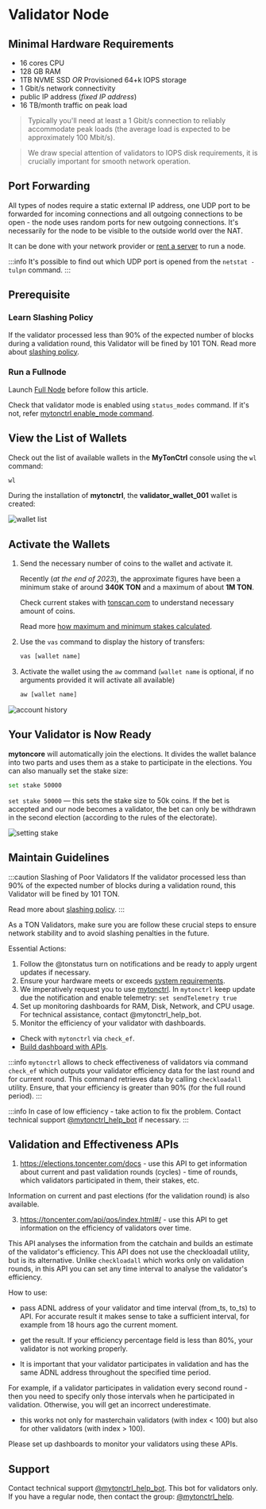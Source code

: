 # Validator Node


## Minimal Hardware Requirements

- 16 cores CPU
- 128 GB RAM
- 1TB NVME SSD _OR_ Provisioned 64+k IOPS storage
- 1 Gbit/s network connectivity
- public IP address (_fixed IP address_)
- 16 TB/month traffic on peak load

> Typically you'll need at least a 1 Gbit/s connection to reliably accommodate peak loads (the average load is expected to be approximately 100 Mbit/s).

> We draw special attention of validators to IOPS disk requirements, it is crucially important for smooth network operation.

## Port Forwarding

All types of nodes require a static external IP address, one UDP port to be forwarded for incoming connections and all outgoing connections to be open - the node uses random ports for new outgoing connections. It's necessarily for the node to be visible to the outside world over the NAT.

It can be done with your network provider or [rent a server](/participate/run-nodes/full-node#recommended-providers) to run a node.

:::info
It's possible to find out which UDP port is opened from the `netstat -tulpn` command.
:::


## Prerequisite

### Learn Slashing Policy

If the validator processed less than 90% of the expected number of blocks during a validation round, this Validator will be fined by 101 TON.
Read more about [slashing policy](/participate/network-maintenance/staking-incentives#decentralized-system-of-penalties).


### Run a Fullnode
Launch [Full Node](/participate/run-nodes/full-node) before follow this article.



Check that validator mode is enabled using `status_modes` command. If it's not, refer [mytonctrl enable_mode command](/participate/run-nodes/mytonctrl#enable_mode).

## View the List of Wallets

Check out the list of available wallets in the **MyTonCtrl** console using the `wl` command:

```sh
wl
```

During the installation of **mytonctrl**, the **validator_wallet_001** wallet is created:

![wallet list](/img/docs/nodes-validator/manual-ubuntu_mytonctrl-wl_ru.png)


## Activate the Wallets

1. Send the necessary number of coins to the wallet and activate it.

   Recently (_at the end of 2023_), the approximate figures have been a minimum stake of around __340K TON__ and a maximum of about __1M TON__.

   Check current stakes with [tonscan.com](https://tonscan.com/validation) to understand necessary amount of coins.

   Read more [how maximum and minimum stakes calculated](/participate/network-maintenance/staking-incentives#values-of-stakes-max-effective-stake).

2. Use the `vas` command to display the history of transfers:

    ```sh
    vas [wallet name]
    ```

3. Activate the wallet using the `aw` command (`wallet name` is optional, if no arguments provided it will activate all available)

    ```sh
    aw [wallet name]
    ```

![account history](/img/docs/nodes-validator/manual-ubuntu_mytonctrl-vas-aw_ru.png)

## Your Validator is Now Ready

**mytoncore** will automatically join the elections. It divides the wallet balance into two parts and uses them as a stake to participate in the elections. You can also manually set the stake size:

```sh
set stake 50000
```

`set stake 50000` — this sets the stake size to 50k coins. If the bet is accepted and our node becomes a validator, the bet can only be withdrawn in the second election (according to the rules of the electorate).

![setting stake](/img/docs/nodes-validator/manual-ubuntu_mytonctrl-set_ru.png)

## Maintain Guidelines

:::caution Slashing of Poor Validators
If the validator processed less than 90% of the expected number of blocks during a validation round, this Validator will be fined by 101 TON.

Read more about [slashing policy](/participate/network-maintenance/staking-incentives#decentralized-system-of-penalties).
:::


As a TON Validators, make sure you are follow these crucial steps to ensure network stability and to avoid slashing penalties in the future.

Essential Actions:

1. Follow the @tonstatus turn on notifications and be ready to apply urgent updates if necessary.
2. Ensure your hardware meets or exceeds [system requirements](/participate/run-nodes/become-validator#minimal-hardware-requirements).
3. We imperatively request you to use [mytonctrl](https://github.com/ton-blockchain/mytonctrl).
In `mytonctrl` keep update due the notification and enable telemetry: `set sendTelemetry true`
4. Set up monitoring dashboards for RAM, Disk, Network, and CPU usage. For technical assistance, contact @mytonctrl_help_bot.
5. Monitor the efficiency of your validator with dashboards. 
- Check with `mytonctrl` via `check_ef`.
- [Build dashboard with APIs](/participate/run-nodes/become-validator#validation-and-effectiveness-apis).

:::info
`mytonctrl` allows to check effectiveness of validators via command `check_ef` which outputs your validator efficiency data for the last round and for current round.
This command retrieves data by calling `checkloadall` utility.
Ensure, that your efficiency is greater than 90% (for the full round period).
:::

:::info
In case of low efficiency - take action to fix the problem. Contact technical support [@mytonctrl_help_bot](https://t.me/mytonctrl_help_bot) if necessary.
:::


## Validation and Effectiveness APIs

1. https://elections.toncenter.com/docs - use this API to get information about current and past validation rounds (cycles) - time of rounds, which validators participated in them, their stakes, etc.

Information on current and past elections (for the validation round) is also available.

3. https://toncenter.com/api/qos/index.html#/ - use this API to get information on the efficiency of validators over time.

This API analyses the information from the catchain and builds an estimate of the validator's efficiency. This API does not use the checkloadall utility, but is its alternative.
Unlike `checkloadall` which works only on validation rounds, in this API you can set any time interval to analyse the validator's efficiency.

How to use:

- pass ADNL address of your validator and time interval (from_ts, to_ts) to API. For accurate result it makes sense to take a sufficient interval, for example from  18 hours ago the current moment.

- get the result. If your efficiency percentage field is less than 80%, your validator is not working properly.

- It is important that your validator participates in validation and has the same ADNL address throughout the specified time period.

For example, if a validator participates in validation every second round - then you need to specify only those intervals when he participated in validation. Otherwise, you will get an incorrect underestimate.

- this works not only for masterchain validators (with index < 100) but also for other validators (with index > 100).

 Please set up dashboards to monitor your validators using these APIs.


## Support 

Contact technical support [@mytonctrl_help_bot](https://t.me/mytonctrl_help_bot).
This  bot for validators only. If you have a regular node, then contact the group: [@mytonctrl_help](https://t.me/mytonctrl_help).

